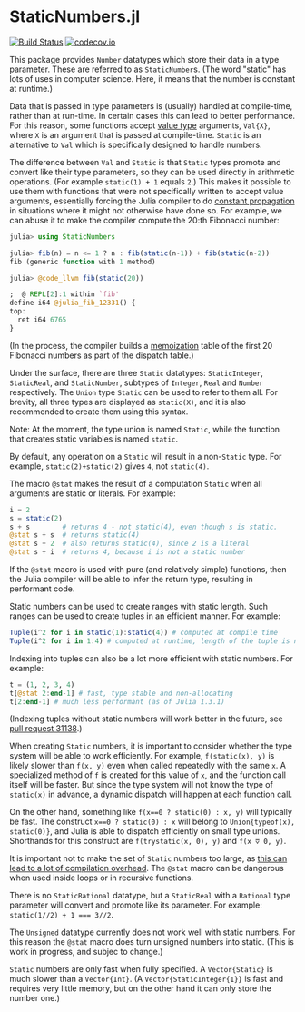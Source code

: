 # StaticNumbers.jl

[![Build Status](https://travis-ci.org/perrutquist/StaticNumbers.jl.svg?branch=master)](https://travis-ci.org/perrutquist/StaticNumbers.jl)
[![codecov.io](http://codecov.io/github/perrutquist/StaticNumbers.jl/coverage.svg?branch=master)](http://codecov.io/github/perrutquist/StaticNumbers.jl?branch=master)

This package provides `Number` datatypes which store their data in a
type parameter. These are referred to as `StaticNumber`s. (The word
"static" has lots of uses in computer science. Here, it means
that the number is constant at runtime.)

Data that is passed in type parameters is (usually) handled at compile-time,
rather than at run-time. In certain cases this can lead to better performance.
For this reason, some functions accept [value type](https://docs.julialang.org/en/v1/manual/types/index.html#%22Value-types%22-1) arguments, `Val{X}`,
where `X` is an argument that is passed at compile-time.
`Static` is an alternative to `Val` which is specifically
designed to handle numbers.

The difference between `Val` and `Static` is that `Static` types
promote and convert like their type parameters, so they can be used directly in
arithmetic operations. (For example `static(1) + 1` equals `2`.)
This makes it possible to use them with functions that were not specifically
written to accept value arguments, essentially forcing the Julia compiler to do
[constant propagation](https://en.wikipedia.org/wiki/Constant_folding) in
situations where it might not otherwise have done so. For example, we can
abuse it to make the compiler compute the 20:th Fibonacci number:
```julia
julia> using StaticNumbers

julia> fib(n) = n <= 1 ? n : fib(static(n-1)) + fib(static(n-2))
fib (generic function with 1 method)

julia> @code_llvm fib(static(20))

;  @ REPL[2]:1 within `fib'
define i64 @julia_fib_12331() {
top:
  ret i64 6765
}
```
(In the process, the compiler builds a [memoization](https://en.wikipedia.org/wiki/Memoization)
table of the first 20 Fibonacci numbers as part of the dispatch table.)

Under the surface, there are three `Static` datatypes: `StaticInteger`,
`StaticReal`, and `StaticNumber`, subtypes of `Integer`, `Real` and `Number`
respectively. The `Union` type `Static` can be used to refer to them all.
For brevity, all three types are displayed as `static(X)`, and it is also
recommended to create them using this syntax.

Note: At the moment, the type union is named `Static`, while the function
that creates static variables is named `static`.

By default, any operation on a `Static` will result in a non-`Static` type.
For example, `static(2)+static(2)` gives `4`, not `static(4)`.

The macro `@stat` makes the result of a computation `Static` when all arguments are static
or literals. For example:
```julia
i = 2
s = static(2)
s + s        # returns 4 - not static(4), even though s is static.
@stat s + s  # returns static(4)
@stat s + 2  # also returns static(4), since 2 is a literal
@stat s + i  # returns 4, because i is not a static number
```

If the `@stat` macro is used with pure (and relatively simple) functions, then the Julia
compiler will be able to infer the return type, resulting in performant code.

Static numbers can be used to create ranges with static length. Such ranges can be used to
create tuples in an efficient manner. For example:
```julia
Tuple(i^2 for i in static(1):static(4)) # computed at compile time
Tuple(i^2 for i in 1:4) # computed at runtime, length of the tuple is not inferred (as of Julia 1.3.1).
```

Indexing into tuples can also be a lot more efficient with static numbers. For example:
```julia
t = (1, 2, 3, 4)
t[@stat 2:end-1] # fast, type stable and non-allocating
t[2:end-1] # much less performant (as of Julia 1.3.1)
```
(Indexing tuples without static numbers will work better in the future, see [pull request 31138](https://github.com/JuliaLang/julia/pull/31138).)

When creating `Static` numbers, it is important to consider whether the type
system will be able to work efficiently. For example, `f(static(x), y)` is
likely slower than `f(x, y)` even when called repeatedly with the same `x`.
A specialized method of `f` is created for this value of `x`, and the function
call itself will be faster. But since the type system will not know the type
of `static(x)` in advance, a dynamic dispatch will happen at each function call.

On the other hand, something like `f(x==0 ? static(0) : x, y)` will typically be
fast. The construct `x==0 ? static(0) : x` will belong to `Union{typeof(x), static(0)}`,
and Julia is able to dispatch efficiently on small type unions.
Shorthands for this construct are `f(trystatic(x, 0), y)` and `f(x ⩢ 0, y)`.

It is important not to make the set of `Static` numbers too large,
as [this can lead to a lot of compilation overhead](https://docs.julialang.org/en/v1/manual/performance-tips/index.html#The-dangers-of-abusing-multiple-dispatch-(aka,-more-on-types-with-values-as-parameters)-1).
The `@stat` macro can be dangerous when used inside loops or in recursive functions.

There is no `StaticRational` datatype, but a `StaticReal` with a
`Rational` type parameter will convert and promote like its parameter.
For example: `static(1//2) + 1 === 3//2`.

The `Unsigned` datatype currently does not work well with static numbers.
For this reason  the `@stat` macro does turn unsigned numbers into static.
(This is work in progress, and subjec to change.)

`Static` numbers are only fast when fully specified. A `Vector{Static}`
is much slower than a `Vector{Int}`.
(A `Vector{StaticInteger{1}}` is fast and requires very little memory,
but on the other hand it can only store the number one.)
